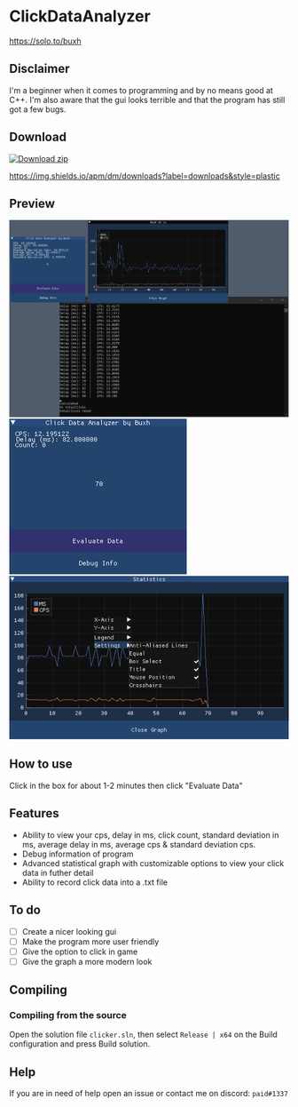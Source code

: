 # ClickDataAnalyzer
https://solo.to/buxh

## Disclaimer
I'm a beginner when it comes to programming and by no means good at C++. I'm also aware that the gui looks terrible and that the program has still got a few bugs.

## Download
<!-- BEGIN LATEST DOWNLOAD BUTTON -->
[![Download zip](https://custom-icon-badges.herokuapp.com/badge/-Download-blue?style=for-the-badge&logo=download&logoColor=white "Download zip")](https://github.com/buxh/ClickDataAnalyzer/releases/download/minecraft/analyze.exe)
<!-- END LATEST DOWNLOAD BUTTON -->
<https://img.shields.io/apm/dm/downloads?label=downloads&style=plastic>


## Preview
![](images/3.png)
![](images/1.png)
![](images/2.png)


## How to use
Click in the box for about 1-2 minutes then click "Evaluate Data"

## Features
- Ability to view your cps, delay in ms, click count, standard deviation in ms, average delay in ms, average cps & standard deviation cps.
- Debug information of program
- Advanced statistical graph with customizable options to view your click data in futher detail
- Ability to record click data into a .txt file

## To do
- [ ] Create a nicer looking gui
- [ ] Make the program more user friendly
- [ ] Give the option to click in game
- [ ] Give the graph a more modern look

## Compiling
### Compiling from the source
Open the solution file `clicker.sln`, then select `Release | x64` on the Build configuration and press Build solution.

## Help
If you are in need of help open an issue or contact me on discord: `paid#1337`
